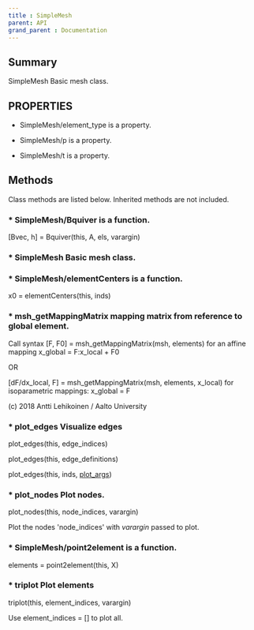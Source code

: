 ```yaml
---
title : SimpleMesh
parent: API
grand_parent : Documentation
---
```

## Summary
SimpleMesh Basic mesh class.
## PROPERTIES
* SimpleMesh/element_type is a property.

* SimpleMesh/p is a property.

* SimpleMesh/t is a property.

## Methods
Class methods are listed below. Inherited methods are not included.
### * SimpleMesh/Bquiver is a function.
[Bvec, h] = Bquiver(this, A, els, varargin)

### * SimpleMesh Basic mesh class.

### * SimpleMesh/elementCenters is a function.
x0 = elementCenters(this, inds)

### * msh_getMappingMatrix mapping matrix from reference to global element.

Call syntax
[F, F0] = msh_getMappingMatrix(msh, elements) for an affine mapping
x_global = F:x_local + F0

OR

[dF/dx_local, F] = msh_getMappingMatrix(msh, elements, x_local) for
isoparametric mappings:
x_global = F

(c) 2018 Antti Lehikoinen / Aalto University

### * plot_edges Visualize edges

plot_edges(this, edge_indices)

plot_edges(this, edge_definitions)

plot_edges(this, inds, [plot_args](plot_args.html))

### * plot_nodes Plot nodes.

plot_nodes(this, node_indices, varargin)

Plot the nodes 'node_indices' with _varargin_ passed to
plot.

### * SimpleMesh/point2element is a function.
elements = point2element(this, X)

### * triplot Plot elements

triplot(this, element_indices, varargin)

Use element_indices = [] to plot all.

